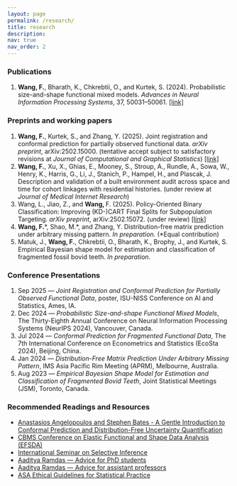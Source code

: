```yaml
---
layout: page
permalink: /research/
title: research
description:
nav: true
nav_order: 2
---
```


<!-- Publications Section -->

<div class="section">
  <h3 class="section-title">Publications</h3>
  <ol>
    <li>
      <b>Wang, F.</b>, Bharath, K., Chkrebtii, O., and Kurtek, S. (2024).
      Probabilistic size-and-shape functional mixed models.
      <em>Advances in Neural Information Processing Systems</em>, 37, 50031–50061.
      <a href="https://arxiv.org/abs/2411.18416" target="_blank" rel="noopener">[link]</a>
    </li>
  </ol>
</div>

<!-- Preprints & Working Papers -->
<div class="section">
  <h3 class="section-title">Preprints and working papers</h3>
  <ol>
    <li>
      <b>Wang, F.</b>, Kurtek, S., and Zhang, Y. (2025).
      Joint registration and conformal prediction for partially observed functional data. <em>arXiv preprint</em>, arXiv:2502.15000.
      (tentative accept subject to satisfactory revisions at <em>Journal of Computational and Graphical Statistics</em>)
      <a href="https://arxiv.org/abs/2502.15000" target="_blank" rel="noopener">[link]</a>
    </li>
    <li>
      <b>Wang, F.</b>, Xu, X., Ghias, E., Mooney, S., Stroup, A., Rundle, A., Sowa, W., Henry, K., Harris, G., Li, J., Stanich, P., Hampel, H., and Plascak, J.
      Description and validation of a built environment audit across space and time for cohort linkages with residential histories. 
      (under review at <em>Journal of Medical Internet Research</em>)
    </li>
    <li>
      Wang, L., Jiao, Z., and <b>Wang, </b>F. (2025).
      Policy-Oriented Binary Classification: Improving (KD-)CART Final Splits for Subpopulation Targeting. <em>arXiv preprint</em>, arXiv:2502.15072. (under review)
      <a href="https://arxiv.org/abs/2502.15072" target="_blank" rel="noopener">[link]</a>
    </li>
    <li>
      <b>Wang, F.</b>*, Shao, M.*, and Zhang, Y.
      Distribution-free matrix prediction under arbitrary missing pattern. <em>In preparation.</em> (*Equal contribution)
    </li>
    <li>
      Matuk, J., <b>Wang, F.</b>, Chkrebtii, O., Bharath, K., Brophy, J., and Kurtek, S.
      Empirical Bayesian shape model for estimation and classification of fragmented fossil bovid teeth. <em>In preparation</em>.
    </li>
  </ol>
</div>

<!-- Talks Section -->
<div class="section">
  <h3 class="section-title">Conference Presentations</h3>
  <ol>
    <li>Sep 2025 — <em>Joint Registration and Conformal Prediction for Partially Observed Functional Data</em>, poster, ISU-NISS Conference on AI and Statistics, Ames, IA.</li>
    <li>Dec 2024 — <em>Probabilistic Size-and-shape Functional Mixed Models</em>, The Thirty-Eighth Annual Conference on
Neural Information Processing Systems (NeurIPS 2024), Vancouver, Canada.</li>
    <li>Jul 2024 — <em>Conformal Prediction for Fragmented Functional Data</em>, The 7th International Conference on
Econometrics and Statistics (EcoSta 2024), Beijing, China.</li>
    <li>Jan 2024 — <em>Distribution-Free Matrix Prediction Under Arbitrary Missing Pattern</em>, IMS Asia Pacific Rim Meeting (APRM), Melbourne, Australia.</li>
    <li>Aug 2023 — <em>Empirical Bayesian Shape Model for Estimation and Classification of Fragmented Bovid Teeth</em>, Joint Statistical Meetings (JSM), Toronto, Canada.</li>
  </ol>
</div>

<!-- Recommended Reading Section -->
<div class="section">
  <h3 class="section-title">Recommended Readings and Resources</h3>
  <ul>
    <li><a href="https://arxiv.org/abs/2107.07511" target="_blank" rel="noopener">Anastasios Angelopoulos and Stephen Bates - A Gentle Introduction to Conformal Prediction and Distribution-Free Uncertainty Quantification</a></li>
    <li><a href="https://www.asc.ohio-state.edu/kurtek.1/cbms.html" target="_blank" rel="noopener">CBMS Conference on Elastic Functional and Shape Data Analysis (EFSDA)</a></li>
    <li><a href="https://www.selectiveinferenceseminar.com/" target="_blank" rel="noopener">International Seminar on Selective Inference</a></li>
    <li><a href="https://www.stat.cmu.edu/~aramdas/checklists.html" target="_blank" rel="noopener">Aaditya Ramdas — Advice for PhD students</a></li>
    <li><a href="https://www.stat.cmu.edu/~aramdas/checklists2.html" target="_blank" rel="noopener">Aaditya Ramdas — Advice for assistant professors</a></li>
    <li><a href="https://www.amstat.org/your-career/ethical-guidelines-for-statistical-practice" target="_blank" rel="noopener">ASA Ethical Guidelines for Statistical Practice</a></li>
  </ul>
</div>

